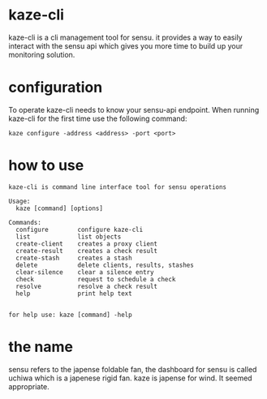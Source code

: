 # kaze-cli

kaze-cli is a cli management tool for sensu. it provides a way to easily interact with the sensu api which gives you more time to build up your monitoring solution. 

# configuration
To operate kaze-cli needs to know your sensu-api endpoint. When running kaze-cli for the first time use the following command: 
```
kaze configure -address <address> -port <port> 
```
# how to use
```
kaze-cli is command line interface tool for sensu operations

Usage:
  kaze [command] [options]

Commands:
  configure        configure kaze-cli
  list             list objects
  create-client    creates a proxy client
  create-result    creates a check result
  create-stash     creates a stash
  delete           delete clients, results, stashes
  clear-silence    clear a silence entry
  check            request to schedule a check
  resolve          resolve a check result
  help             print help text


for help use: kaze [command] -help
```

# the name

sensu refers to the japense foldable fan, the dashboard for sensu is called uchiwa which is a japenese rigid fan. kaze is japense for wind. It seemed appropriate. 

